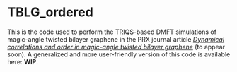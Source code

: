 # TBLG_ordered

This is the code used to perform the TRIQS-based DMFT simulations of magic-angle twisted bilayer graphene in the PRX journal article *[Dynamical correlations and order in magic-angle twisted bilayer graphene](https://journals.aps.org/prx/accepted/8e072K39W0210c0ba7049de03c42d4dc07500afb4)* (to appear soon). A generalized and more user-friendly version of this code is available here: **WIP**.


